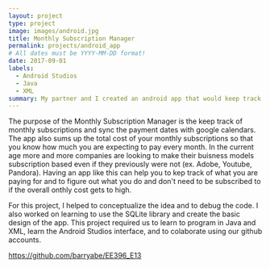 ```yaml
---
layout: project
type: project
image: images/android.jpg
title: Monthly Subscription Manager
permalink: projects/android_app
# All dates must be YYYY-MM-DD format!
date: 2017-09-01
labels:
  - Android Studios
  - Java
  - XML
summary: My partner and I created an android app that would keep track of a user's monthly subscription and sync it with google calendars.
---
```




The purpose of the Monthly Subscription Manager is the keep track of monthly subscriptions and sync the payment dates with google calendars. The app also sums up the total cost of your monthly subscriptions so that you know how much you are expecting to pay every month. In the current age more and more companies are looking to make their buisness models subscription based even if they previously were not (ex. Adobe, Youtube, Pandora). Having an app like this can help you to kep track of what you are paying for and to figure out what you do and don't need to be subscribed to if the overall onthly cost gets to high.

For this project, I helped to conceptualize the idea and to debug the code. I also worked on learning to use the SQLite library and create the basic design of the app. This project required us to learn to program in Java and XML, learn the Android Studios interface, and to colaborate using our github accounts.

https://github.com/barryabe/EE396_E13

